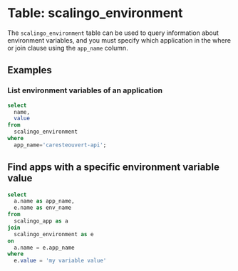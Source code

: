 # Table: scalingo_environment

The `scalingo_environment` table can be used to query information about environment variables, and you must specify which application in the where or join clause using the `app_name` column.

## Examples

### List environment variables of an application

```sql
select
  name,
  value
from
  scalingo_environment
where
  app_name='caresteouvert-api';
```

## Find apps with a specific environment variable value

```sql
select
  a.name as app_name,
  e.name as env_name
from
  scalingo_app as a
join
  scalingo_environment as e
on
  a.name = e.app_name
where
  e.value = 'my variable value'
```
